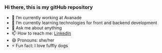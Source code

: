 ### Hi there, this is my gitHub repository 

- 🔭 I’m currently working at Avanade
- 🌱 I’m currently learning technologies for front and backend development
- 💬 Ask me about anything
- 📫 How to reach me: [LinkedIn](https://www.linkedin.com/in/eunice-vilar-07384842/)
- 😄 Pronouns: she/her
- ⚡ Fun fact: I love fuffly dogs

